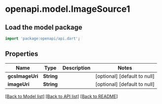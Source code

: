 # openapi.model.ImageSource1

## Load the model package
```dart
import 'package:openapi/api.dart';
```

## Properties
Name | Type | Description | Notes
------------ | ------------- | ------------- | -------------
**gcsImageUri** | **String** |  | [optional] [default to null]
**imageUri** | **String** |  | [optional] [default to null]

[[Back to Model list]](../README.md#documentation-for-models) [[Back to API list]](../README.md#documentation-for-api-endpoints) [[Back to README]](../README.md)


